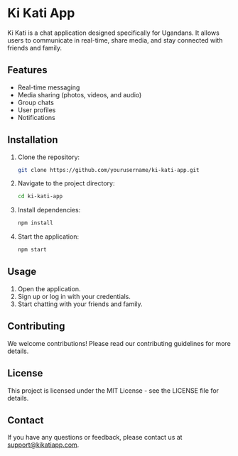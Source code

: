 # Ki Kati App

Ki Kati is a chat application designed specifically for Ugandans. It allows users to communicate in real-time, share media, and stay connected with friends and family.

## Features

- Real-time messaging
- Media sharing (photos, videos, and audio)
- Group chats
- User profiles
- Notifications

## Installation

1. Clone the repository:
    ```bash
    git clone https://github.com/yourusername/ki-kati-app.git
    ```
2. Navigate to the project directory:
    ```bash
    cd ki-kati-app
    ```
3. Install dependencies:
    ```bash
    npm install
    ```
4. Start the application:
    ```bash
    npm start
    ```

## Usage

1. Open the application.
2. Sign up or log in with your credentials.
3. Start chatting with your friends and family.

## Contributing

We welcome contributions! Please read our contributing guidelines for more details.

## License

This project is licensed under the MIT License - see the LICENSE file for details.

## Contact

If you have any questions or feedback, please contact us at support@kikatiapp.com.

